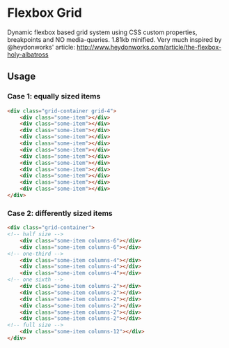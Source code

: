 # Flexbox Grid
Dynamic flexbox based grid system using CSS custom properties, breakpoints and NO media-queries.
1.81kb minified. Very much inspired by @heydonworks' article: http://www.heydonworks.com/article/the-flexbox-holy-albatross

## Usage

### Case 1: equally sized items

```html
<div class="grid-container grid-4">
	<div class="some-item"></div>
	<div class="some-item"></div>
	<div class="some-item"></div>
	<div class="some-item"></div>
	<div class="some-item"></div>
	<div class="some-item"></div>
	<div class="some-item"></div>
	<div class="some-item"></div>
	<div class="some-item"></div>
	<div class="some-item"></div>
	<div class="some-item"></div>
	<div class="some-item"></div>
</div>
```

### Case 2: differently sized items

```html
<div class="grid-container">
<!-- half size -->
	<div class="some-item columns-6"></div>
	<div class="some-item columns-6"></div>
<!-- one-third -->
	<div class="some-item columns-4"></div>
	<div class="some-item columns-4"></div>
	<div class="some-item columns-4"></div>
<!-- one sixth -->
	<div class="some-item columns-2"></div>
	<div class="some-item columns-2"></div>
	<div class="some-item columns-2"></div>
	<div class="some-item columns-2"></div>
	<div class="some-item columns-2"></div>
	<div class="some-item columns-2"></div>
<!-- full size -->
	<div class="some-item columns-12"></div>
</div>
```
